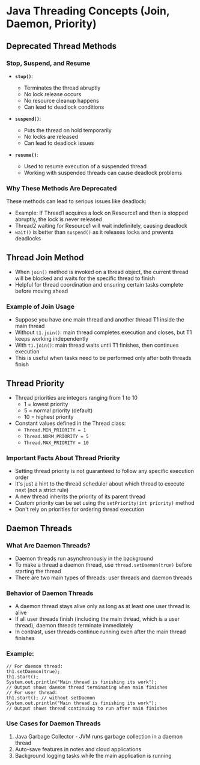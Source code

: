 # Java Threading Concepts (Join, Daemon, Priority)

## Deprecated Thread Methods

### Stop, Suspend, and Resume
- **`stop()`**:
    - Terminates the thread abruptly
    - No lock release occurs
    - No resource cleanup happens
    - Can lead to deadlock conditions

- **`suspend()`**:
    - Puts the thread on hold temporarily
    - No locks are released
    - Can lead to deadlock issues

- **`resume()`**:
    - Used to resume execution of a suspended thread
    - Working with suspended threads can cause deadlock problems

### Why These Methods Are Deprecated
These methods can lead to serious issues like deadlock:
- Example: If Thread1 acquires a lock on Resource1 and then is stopped abruptly, the lock is never released
- Thread2 waiting for Resource1 will wait indefinitely, causing deadlock
- `wait()` is better than `suspend()` as it releases locks and prevents deadlocks

## Thread Join Method

- When `join()` method is invoked on a thread object, the current thread will be blocked and waits for the specific thread to finish
- Helpful for thread coordination and ensuring certain tasks complete before moving ahead

### Example of Join Usage
- Suppose you have one main thread and another thread T1 inside the main thread
- Without `t1.join()`: main thread completes execution and closes, but T1 keeps working independently
- With `t1.join()`: main thread waits until T1 finishes, then continues execution
- This is useful when tasks need to be performed only after both threads finish

## Thread Priority

- Thread priorities are integers ranging from 1 to 10
    - 1 = lowest priority
    - 5 = normal priority (default)
    - 10 = highest priority
- Constant values defined in the Thread class:
    - `Thread.MIN_PRIORITY = 1`
    - `Thread.NORM_PRIORITY = 5`
    - `Thread.MAX_PRIORITY = 10`

### Important Facts About Thread Priority
- Setting thread priority is not guaranteed to follow any specific execution order
- It's just a hint to the thread scheduler about which thread to execute next (not a strict rule)
- A new thread inherits the priority of its parent thread
- Custom priority can be set using the `setPriority(int priority)` method
- Don't rely on priorities for ordering thread execution

## Daemon Threads

### What Are Daemon Threads?
- Daemon threads run asynchronously in the background
- To make a thread a daemon thread, use `thread.setDaemon(true)` before starting the thread
- There are two main types of threads: user threads and daemon threads

### Behavior of Daemon Threads
- A daemon thread stays alive only as long as at least one user thread is alive
- If all user threads finish (including the main thread, which is a user thread), daemon threads terminate immediately
- In contrast, user threads continue running even after the main thread finishes

### Example:
```shell
// For daemon thread:
th1.setDaemon(true);
th1.start();
System.out.println("Main thread is finishing its work");
// Output shows daemon thread terminating when main finishes
// For user thread:
th1.start(); // without setDaemon
System.out.println("Main thread is finishing its work");
// Output shows thread continuing to run after main finishes
```
### Use Cases for Daemon Threads
1. Java Garbage Collector - JVM runs garbage collection in a daemon thread
2. Auto-save features in notes and cloud applications
3. Background logging tasks while the main application is running